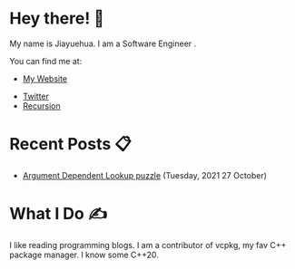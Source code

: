 # Hey there! 🎉

My name is Jiayuehua. I am a Software Engineer .

You can find me at:

- [My Website](https://www.jiayuehua.com)
<!-- Gone! - [LinkedIn](https://www.linkedin.com/in/thephd)-->
- [Twitter](https://twitter.com/jiayuehua)
- [Recursion](https://github.com/jiayuehua)




# Recent Posts 📋

<!-- BLOG-POST-LIST:START -->
- [Argument Dependent Lookup puzzle](https://www.jiayuehua.com/jekyll/update/2021/10/27/Argument-Dependent-Lookup-puzzle.html) (Tuesday, 2021 27 October)

<!-- BLOG-POST-LIST:END -->




# What I Do ✍

I like reading programming blogs. I am a contributor of vcpkg, my fav C++ package manager. I know some C++20.






